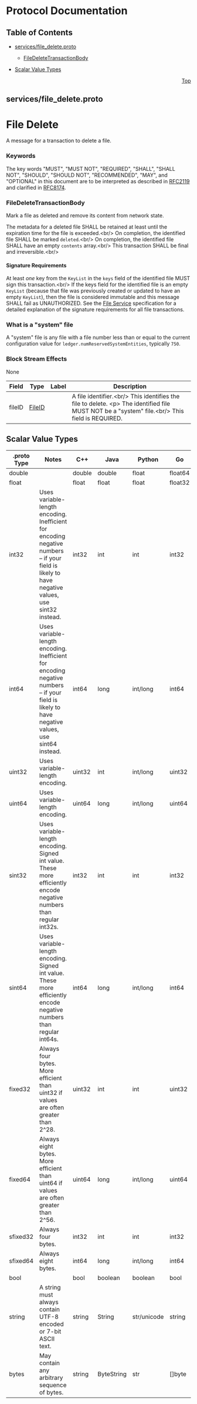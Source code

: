 # Protocol Documentation
<a name="top"></a>

## Table of Contents

- [services/file_delete.proto](#services_file_delete-proto)
    - [FileDeleteTransactionBody](#proto-FileDeleteTransactionBody)
  
- [Scalar Value Types](#scalar-value-types)



<a name="services_file_delete-proto"></a>
<p align="right"><a href="#top">Top</a></p>

## services/file_delete.proto
# File Delete
A message for a transaction to delete a file.

### Keywords
The key words &#34;MUST&#34;, &#34;MUST NOT&#34;, &#34;REQUIRED&#34;, &#34;SHALL&#34;, &#34;SHALL NOT&#34;,
&#34;SHOULD&#34;, &#34;SHOULD NOT&#34;, &#34;RECOMMENDED&#34;, &#34;MAY&#34;, and &#34;OPTIONAL&#34; in this
document are to be interpreted as described in
[RFC2119](https://www.ietf.org/rfc/rfc2119) and clarified in
[RFC8174](https://www.ietf.org/rfc/rfc8174).


<a name="proto-FileDeleteTransactionBody"></a>

### FileDeleteTransactionBody
Mark a file as deleted and remove its content from network state.

The metadata for a deleted file SHALL be retained at least until the
expiration time for the file is exceeded.&lt;br/&gt;
On completion, the identified file SHALL be marked `deleted`.&lt;br/&gt;
On completion, the identified file SHALL have an empty `contents` array.&lt;br/&gt;
This transaction SHALL be final and irreversible.&lt;br/&gt;

#### Signature Requirements
At least _one_ key from the `KeyList` in the `keys` field of the
identified file MUST sign this transaction.&lt;br/&gt;
If the keys field for the identified file is an empty `KeyList` (because that
file was previously created or updated to have an empty `KeyList`), then the
file is considered immutable and this message SHALL fail as UNAUTHORIZED.
See the [File Service](#FileService) specification for a detailed
explanation of the signature requirements for all file transactions.

### What is a &#34;system&#34; file
A &#34;system&#34; file is any file with a file number less than or equal to the
current configuration value for `ledger.numReservedSystemEntities`,
typically `750`.

### Block Stream Effects
None


| Field | Type | Label | Description |
| ----- | ---- | ----- | ----------- |
| fileID | [FileID](#proto-FileID) |  | A file identifier.&lt;br/&gt; This identifies the file to delete. &lt;p&gt; The identified file MUST NOT be a &#34;system&#34; file.&lt;br/&gt; This field is REQUIRED. |





 

 

 

 



## Scalar Value Types

| .proto Type | Notes | C++ | Java | Python | Go | C# | PHP | Ruby |
| ----------- | ----- | --- | ---- | ------ | -- | -- | --- | ---- |
| <a name="double" /> double |  | double | double | float | float64 | double | float | Float |
| <a name="float" /> float |  | float | float | float | float32 | float | float | Float |
| <a name="int32" /> int32 | Uses variable-length encoding. Inefficient for encoding negative numbers – if your field is likely to have negative values, use sint32 instead. | int32 | int | int | int32 | int | integer | Bignum or Fixnum (as required) |
| <a name="int64" /> int64 | Uses variable-length encoding. Inefficient for encoding negative numbers – if your field is likely to have negative values, use sint64 instead. | int64 | long | int/long | int64 | long | integer/string | Bignum |
| <a name="uint32" /> uint32 | Uses variable-length encoding. | uint32 | int | int/long | uint32 | uint | integer | Bignum or Fixnum (as required) |
| <a name="uint64" /> uint64 | Uses variable-length encoding. | uint64 | long | int/long | uint64 | ulong | integer/string | Bignum or Fixnum (as required) |
| <a name="sint32" /> sint32 | Uses variable-length encoding. Signed int value. These more efficiently encode negative numbers than regular int32s. | int32 | int | int | int32 | int | integer | Bignum or Fixnum (as required) |
| <a name="sint64" /> sint64 | Uses variable-length encoding. Signed int value. These more efficiently encode negative numbers than regular int64s. | int64 | long | int/long | int64 | long | integer/string | Bignum |
| <a name="fixed32" /> fixed32 | Always four bytes. More efficient than uint32 if values are often greater than 2^28. | uint32 | int | int | uint32 | uint | integer | Bignum or Fixnum (as required) |
| <a name="fixed64" /> fixed64 | Always eight bytes. More efficient than uint64 if values are often greater than 2^56. | uint64 | long | int/long | uint64 | ulong | integer/string | Bignum |
| <a name="sfixed32" /> sfixed32 | Always four bytes. | int32 | int | int | int32 | int | integer | Bignum or Fixnum (as required) |
| <a name="sfixed64" /> sfixed64 | Always eight bytes. | int64 | long | int/long | int64 | long | integer/string | Bignum |
| <a name="bool" /> bool |  | bool | boolean | boolean | bool | bool | boolean | TrueClass/FalseClass |
| <a name="string" /> string | A string must always contain UTF-8 encoded or 7-bit ASCII text. | string | String | str/unicode | string | string | string | String (UTF-8) |
| <a name="bytes" /> bytes | May contain any arbitrary sequence of bytes. | string | ByteString | str | []byte | ByteString | string | String (ASCII-8BIT) |

